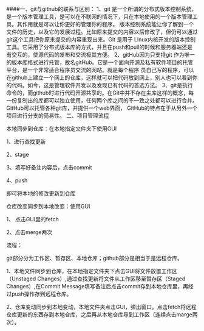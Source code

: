 ﻿####一、git与github的联系与区别： 1、git 是一个所谓的分布式版本控制系统，是一个版本管理工具，是可以在不联网的情况下，只在本地使用的一个版本管理工具。其作用就是可以让你更好的管理你的程序。 版本控制系统能让你了解到一个文件的历史，以及它的发展过程。比如原来提交的内容以后修改了，但仍可以通过git这个工具把你原来提交的内容重现出来。Git 是用于 Linux内核开发的版本控制工具。它采用了分布式版本库的方式，并且在push和pull的时候和服务器端还是有交互的，使源代码的发布和交流极其方便。 2、gitHub因为只支持git 作为唯一的版本库格式进行托管，故名gitHub。它是一个面向开源及私有软件项目的托管平台，是一个非常适合程序员交流的网站。就是每个程序 员自己写的程序，可以在github上建立一个网上的仓库，这样就可以把代码放到网上，别人也可以看到你的代码。如今，这是管理软件开发以及发现已有代码的首选方法。 3、git是执行命令的，而github时进行代码开源共享的。在Git中并不存在主库这样的概念，每一份复制出的库都可以独立使用，任何两个库之间的不一致之处都可以进行合并。GitHub可以托管各种git库，并提供一个web界面， GitHub的特点在于从另外一个项目进行分支的简易性。
二、项目管理流程

本地同步到仓库：在本地指定文件夹下使用GUI

1、进行查找更新

2、stage

3、填写好备注内容后，点击commit

4、push

即可将本地的修改更新到仓库

仓库改变同步到本地改变：使用GUI

1、 点击GUI里的fetch

2、点击merge两次

流程：

git部分分为工作区、暂存区、本地仓库；github部分是相当于是远程仓库。

1、本地文件同步到仓库，在本地指定文件夹下点击GUI将文件放置工作区（Unstaged Changes）,通过查找更新将文件从工作区移至暂存区（Staged Changes）,在Commit Message填写备注后点击commit存到本地仓库里，再经过push操作存到远程仓库。

2、仓库变动同步到本地变动，本地文件夹点击GUI，弹出窗口。点击fetch将远程仓库更新的东西存到本地仓库，之后再从本地仓库导到工作区（连续点击marge两次）。

